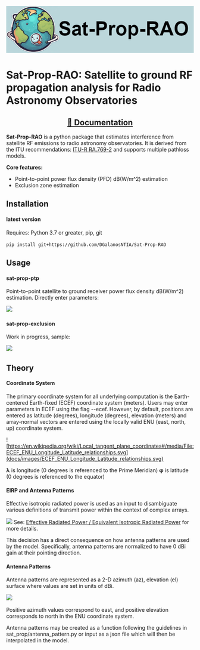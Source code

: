 ![](docs/images/logo.png)

# Sat-Prop-RAO: Satellite to ground RF propagation analysis for Radio Astronomy Observatories
<div align="center">

<!-- Badges -->
## [📘 Documentation](https://tbd/)
<!-- (Badges) -->
</div>

**Sat-Prop-RAO** is a python package that estimates interference from satellite RF emissions to radio astronomy observatories. It is derived from the ITU recommendations: [ITU-R RA.769-2](https://www.itu.int/dms_pubrec/itu-r/rec/ra/R-REC-RA.769-2-200305-I!!PDF-E.pdf) and supports multiple pathloss models.

**Core features:**
- Point-to-point power flux density (PFD) dB(W/m^2) estimation
- Exclusion zone estimation

## Installation
#### latest version
Requires: Python 3.7 or greater, pip, git

```pip install git+https://github.com/DGalanosNTIA/Sat-Prop-RAO```

## Usage

#### sat-prop-ptp
Point-to-point satellite to ground receiver power flux density dB(W/m^2) estimation.
Directly enter parameters:

![](docs/images/point_to_point_help.png)


#### sat-prop-exclusion
Work in progress, sample:

![](docs/images/exclusion_zone_mock_up.png)


## Theory

#### Coordinate System

The primary coordinate system for all underlying computation is the Earth-centered Earth-fixed (ECEF) coordinate system (meters). Users may enter parameters in ECEF using the flag --ecef. However, by default, positions are entered as latitude (degrees), longitude (degrees), elevation (meters) and array-normal vectors are entered using the locally valid ENU (east, north, up) coordinate system.

![https://en.wikipedia.org/wiki/Local_tangent_plane_coordinates#/media/File:ECEF_ENU_Longitude_Latitude_relationships.svg](docs/images/ECEF_ENU_Longitude_Latitude_relationships.svg)

**λ** is longitude (0 degrees is referenced to the Prime Meridian)
**φ** is latitude (0 degrees is referenced to the equator)

#### EIRP and Antenna Patterns
Effective isotropic radiated power is used as an input to disambiguate various definitions of transmit power within the context of complex arrays. 

![](docs/images/Effective_isotropic_radiated_power_illustration.svg)
See: [Effective Radiated Power / Equivalent Isotropic Radiated Power](https://en.wikipedia.org/wiki/Effective_radiated_power) for more details.

This decision has a direct consequence on how antenna patterns are used by the model. Specifically, antenna patterns are normalized to have 0 dBi gain at their pointing direction. 

#### Antenna Patterns

Antenna patterns are represented as a 2-D azimuth (az), elevation (el) surface where values are set in units of dBi. 

![](docs/images/az_el_antenna_pattern.png)

Positive azimuth values correspond to east, and positive elevation corresponds to north in the ENU coordinate system.

Antenna patterns may be created as a function following the guidelines in sat_prop/antenna_pattern.py or input as a json file which will then be interpolated in the model.

